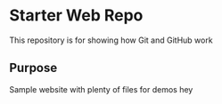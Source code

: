 # Starter Web Repo

This repository is for showing how Git and GitHub work

## Purpose

Sample website with plenty of files for demos
hey 